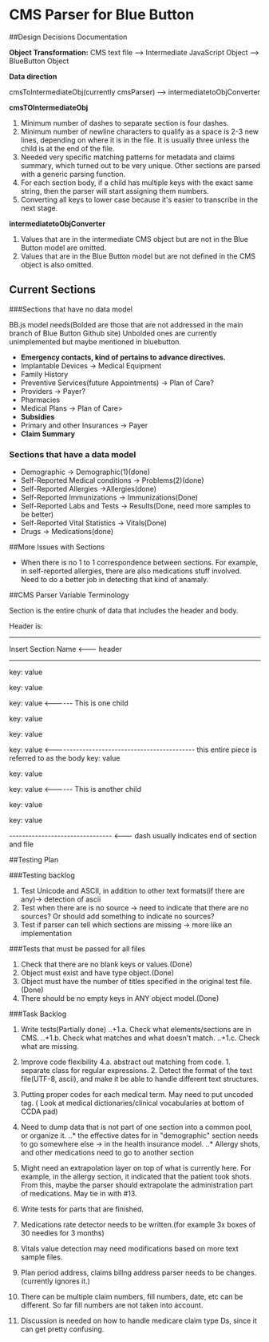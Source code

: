 

# CMS Parser for Blue Button


##Design Decisions Documentation 


**Object Transformation:**
CMS text file --> Intermediate JavaScript Object --> BlueButton Object 

**Data direction**

cmsToIntermediateObj(currently cmsParser) --> intermediatetoObjConverter


**cmsTOIntermediateObj**

1. Minimum number of dashes to separate section is four dashes.
2. Minimum number of newline characters to qualify as a space is 2-3 new lines, depending on where it is in the file.
It is usually three unless the child is at the end of the file.
3. Needed very specific matching patterns for metadata and claims summary, which turned out to be very unique. 
Other sections are parsed with a generic parsing function.
4. For each section body, if a child has multiple keys with the exact same string, then the parser will start 
assigning them numbers. 
5. Converting all keys to lower case because it's easier to transcribe in the next stage.

**intermediatetoObjConverter**

1. Values that are in the intermediate CMS object but are not in the Blue Button model are omitted.
2. Values that are in the Blue Button model but are not defined in the CMS object is also omitted. 


## Current Sections 


###Sections that have no data model

BB.js model needs(Bolded are those that are not addressed in the main branch of Blue Button Github site)
Unbolded ones are currently unimplemented but maybe mentioned in bluebutton.


+ **Emergency contacts, kind of pertains to advance directives.**
+ Implantable Devices -> Medical Equipment
+ Family History
+ Preventive Services(future Appointments) -> Plan of Care?
+ Providers -> Payer?
+ Pharmacies
+ Medical Plans -> Plan of Care>
+ **Subsidies**
+ Primary and other Insurances -> Payer
+ **Claim Summary**

### Sections that have a data model
* Demographic -> Demographic(1)(done)
* Self-Reported Medical conditions -> Problems(2)(done)
* Self-Reported Allergies ->Allergies(done)
* Self-Reported Immunizations -> Immunizations(Done)
* Self-Reported Labs and Tests -> Results(Done, need more samples to be better)
* Self-Reported Vital Statistics -> Vitals(Done)
* Drugs -> Medications(done)

##More Issues with Sections

* When there is no 1 to 1 correspondence between sections. For example, in self-reported allergies, 
there are also medications stuff involved. Need to do a better job in detecting that kind of anamaly. 




##CMS Parser Variable Terminology




Section is the entire chunk of data that includes the header and body.

Header is:

-------------------------------

Insert Section Name <--- header

-------------------------------


key: value 

key: value 

key: value   <------ This is one child 

key: value 

key: value 

key: value 
            <-------------------------------------------- this entire piece is referred to as the body
key: value 

key: value 

key: value <------ This is another child

key: value 

key: value 





-------------------------------- <--- dash usually indicates end of section and file

##Testing Plan



###Testing backlog


1. Test Unicode and ASCII, in addition to other text formats(if there are any)-> detection of ascii
2. Test when there are is no source -> need to indicate that there are no sources? Or should add something to indicate no sources?
3. Test if parser can tell which sections are missing -> more like an implementation

###Tests that must be passed for all files

1. Check that there are no blank keys or values.(Done)
2. Object must exist and have type object.(Done)
3. Object must have the number of titles specified in the original test file.(Done)
4. There should be no empty keys in ANY object model.(Done)

###Task Backlog 


1. Write tests(Partially done)
..+1.a. Check what elements/sections are in CMS.
..+1.b. Check what matches and what doesn't match.
..+1.c. Check what are missing.

2. Improve code flexibility
	4.a. abstract out matching from code.
		1. separate class for regular expressions.
		2. Detect the format of the text file(UTF-8, ascii), and make it be able to handle different text structures.

3. Putting proper codes for each medical term. May need to put uncoded tag. (
	Look at medical dictionaries/clinical vocabularies at bottom of CCDA pad)

4. Need to dump data that is not part of one section into a common pool, or organize it. 
..* the effective dates for in "demographic" section needs to go somewhere else -> in the health insurance model. 
..* Allergy shots, and other medications need to go to another section

5. Might need an extrapolation layer on top of what is currently here. For example, in the allergy section, it indicated that
the patient took shots. From this, maybe the parser should extrapolate the administration part of medications. May tie in with #13.

6. Write tests for parts that are finished.

7. Medications rate detector needs to be written.(for example 3x boxes of 30 needles for 3 months)

8. Vitals value detection may need modifications based on more text sample files. 

9. Plan period address, claims billng address parser needs to be changes. (currently ignores it.)

10. There can be multiple claim numbers, fill numbers, date, etc can be different. So far fill numbers are not taken into account.

11. Discussion is needed on how to handle medicare claim type Ds, since it can get pretty confusing.









